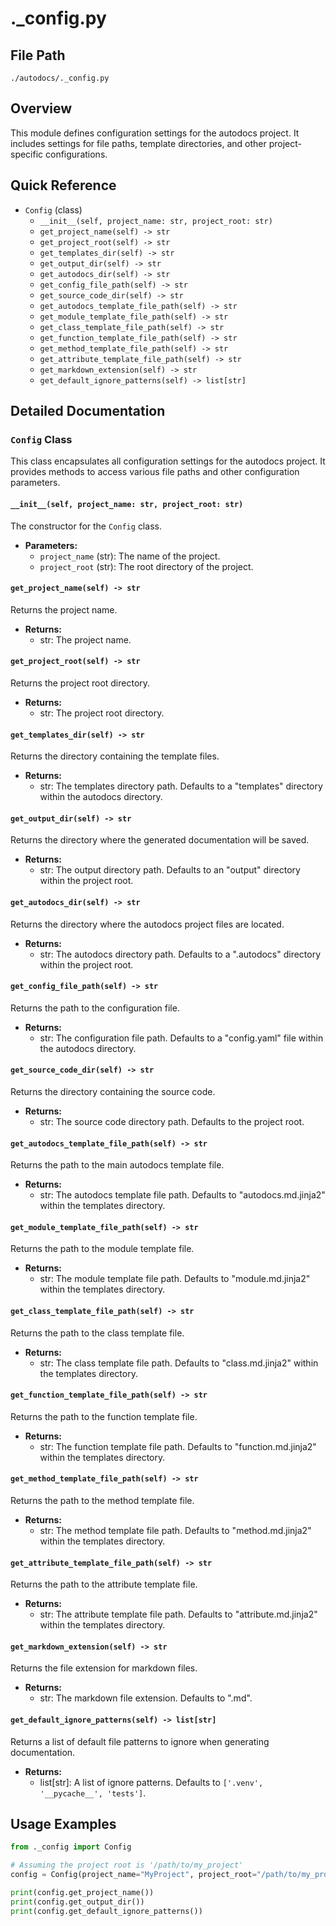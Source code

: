 # ._config.py

## File Path

`./autodocs/._config.py`

## Overview

This module defines configuration settings for the autodocs project. It includes settings for file paths, template directories, and other project-specific configurations.

## Quick Reference

*   `Config` (class)
    *   `__init__(self, project_name: str, project_root: str)`
    *   `get_project_name(self) -> str`
    *   `get_project_root(self) -> str`
    *   `get_templates_dir(self) -> str`
    *   `get_output_dir(self) -> str`
    *   `get_autodocs_dir(self) -> str`
    *   `get_config_file_path(self) -> str`
    *   `get_source_code_dir(self) -> str`
    *   `get_autodocs_template_file_path(self) -> str`
    *   `get_module_template_file_path(self) -> str`
    *   `get_class_template_file_path(self) -> str`
    *   `get_function_template_file_path(self) -> str`
    *   `get_method_template_file_path(self) -> str`
    *   `get_attribute_template_file_path(self) -> str`
    *   `get_markdown_extension(self) -> str`
    *   `get_default_ignore_patterns(self) -> list[str]`

## Detailed Documentation

### `Config` Class

This class encapsulates all configuration settings for the autodocs project. It provides methods to access various file paths and other configuration parameters.

#### `__init__(self, project_name: str, project_root: str)`

The constructor for the `Config` class.

*   **Parameters:**
    *   `project_name` (str): The name of the project.
    *   `project_root` (str): The root directory of the project.

#### `get_project_name(self) -> str`

Returns the project name.

*   **Returns:**
    *   str: The project name.

#### `get_project_root(self) -> str`

Returns the project root directory.

*   **Returns:**
    *   str: The project root directory.

#### `get_templates_dir(self) -> str`

Returns the directory containing the template files.

*   **Returns:**
    *   str: The templates directory path.  Defaults to a "templates" directory within the autodocs directory.

#### `get_output_dir(self) -> str`

Returns the directory where the generated documentation will be saved.

*   **Returns:**
    *   str: The output directory path. Defaults to an "output" directory within the project root.

#### `get_autodocs_dir(self) -> str`

Returns the directory where the autodocs project files are located.

*   **Returns:**
    *   str: The autodocs directory path. Defaults to a ".autodocs" directory within the project root.

#### `get_config_file_path(self) -> str`

Returns the path to the configuration file.

*   **Returns:**
    *   str: The configuration file path. Defaults to a "config.yaml" file within the autodocs directory.

#### `get_source_code_dir(self) -> str`

Returns the directory containing the source code.

*   **Returns:**
    *   str: The source code directory path. Defaults to the project root.

#### `get_autodocs_template_file_path(self) -> str`

Returns the path to the main autodocs template file.

*   **Returns:**
    *   str: The autodocs template file path. Defaults to "autodocs.md.jinja2" within the templates directory.

#### `get_module_template_file_path(self) -> str`

Returns the path to the module template file.

*   **Returns:**
    *   str: The module template file path. Defaults to "module.md.jinja2" within the templates directory.

#### `get_class_template_file_path(self) -> str`

Returns the path to the class template file.

*   **Returns:**
    *   str: The class template file path. Defaults to "class.md.jinja2" within the templates directory.

#### `get_function_template_file_path(self) -> str`

Returns the path to the function template file.

*   **Returns:**
    *   str: The function template file path. Defaults to "function.md.jinja2" within the templates directory.

#### `get_method_template_file_path(self) -> str`

Returns the path to the method template file.

*   **Returns:**
    *   str: The method template file path. Defaults to "method.md.jinja2" within the templates directory.

#### `get_attribute_template_file_path(self) -> str`

Returns the path to the attribute template file.

*   **Returns:**
    *   str: The attribute template file path. Defaults to "attribute.md.jinja2" within the templates directory.

#### `get_markdown_extension(self) -> str`

Returns the file extension for markdown files.

*   **Returns:**
    *   str: The markdown file extension. Defaults to ".md".

#### `get_default_ignore_patterns(self) -> list[str]`

Returns a list of default file patterns to ignore when generating documentation.

*   **Returns:**
    *   list[str]: A list of ignore patterns. Defaults to `['.venv', '__pycache__', 'tests']`.

## Usage Examples

```python
from ._config import Config

# Assuming the project root is '/path/to/my_project'
config = Config(project_name="MyProject", project_root="/path/to/my_project")

print(config.get_project_name())
print(config.get_output_dir())
print(config.get_default_ignore_patterns())
```
